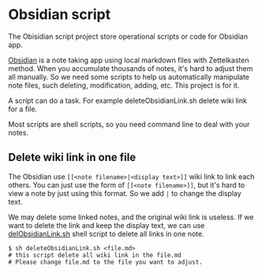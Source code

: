 # Obsidian script

The Obisidian script project store operational scripts or code for Obsidian app.

[Obsidian](https://obsidian.md) is a note taking app using local markdown files with Zettelkasten method. When you accumulate thousands of notes, it's hard to adjust them all manually. So we need some scripts to help us automatically manipulate note files, such deleting, modification, adding, etc. This project is for it. 

A script can do a task. For example deleteObsidianLink.sh delete wiki link for a file. 

Most scripts are shell scripts, so you need command line to deal with your notes.

## Delete wiki link in one file

The Obsidian use `[[<note filename>|<display text>]]` wiki link to link each others. You can just use the form of `[[<note filename>]]`, but it's hard to view a note by just using this format. So we add `|` to change the display text. 

We may delete some linked notes, and the original wiki link is useless. If we want to delete the link and keep the display text, we can use [delObsidianLink.sh](./deObsidianLink) shell script to delete all links in one note. 

```  shell
$ sh deleteObsidianLink.sh <file.md>
# this script delete all wiki link in the file.md 
# Please change file.md to the file you want to adjust.
```